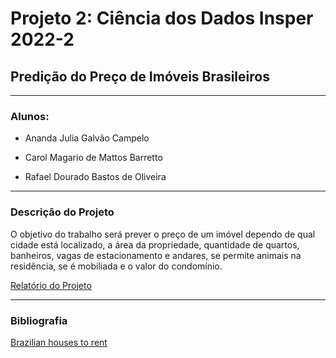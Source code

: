 # Projeto 2: Ciência dos Dados Insper 2022-2

## Predição do Preço de Imóveis Brasileiros
____
### Alunos:

- Ananda Julia Galvão Campelo

- Carol Magario de Mattos Barretto

- Rafael Dourado Bastos de Oliveira
____
### Descrição do Projeto

O objetivo do trabalho será prever o preço de um imóvel dependo de qual cidade está localizado, a área da propriedade, quantidade de quartos, banheiros, vagas de estacionamento e andares, se permite animais na residência, se é mobiliada e o valor do condomínio.

[Relatório do Projeto](./notebooks/relatorio.ipynb)
____
### Bibliografia

[Brazilian houses to rent](https://www.kaggle.com/datasets/rubenssjr/brasilian-houses-to-rent) 